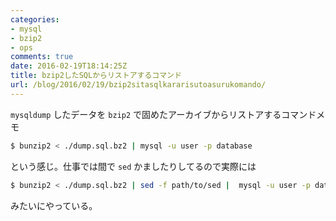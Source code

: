 ```yaml
---
categories:
- mysql
- bzip2
- ops
comments: true
date: 2016-02-19T18:14:25Z
title: bzip2したSQLからリストアするコマンド
url: /blog/2016/02/19/bzip2sitasqlkararisutoasurukomando/
---
```


`mysqldump` したデータを `bzip2` で固めたアーカイブからリストアするコマンドメモ

```sh
$ bunzip2 < ./dump.sql.bz2 | mysql -u user -p database
```

という感じ。仕事では間で `sed` かましたりしてるので実際には

```sh
$ bunzip2 < ./dump.sql.bz2 | sed -f path/to/sed |  mysql -u user -p database
```

みたいにやっている。
